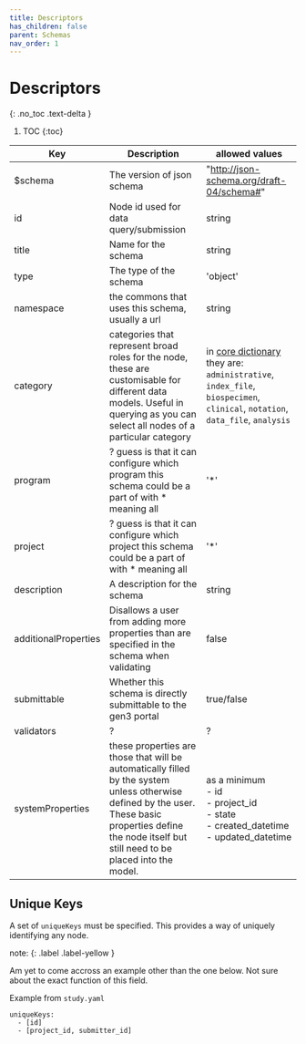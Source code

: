 ```yaml
---
title: Descriptors
has_children: false
parent: Schemas
nav_order: 1
---
```


# Descriptors
{: .no_toc .text-delta }

1. TOC
{:toc}

| Key                  | Description                                                                                      | allowed values                                                                                       |
|----------------------|--------------------------------------------------------------------------------------------------|------------------------------------------------------------------------------------------------------|
| $schema              | The version of json schema                                                                       | "http://json-schema.org/draft-04/schema#"                                                            |
| id                   | Node id used for data query/submission                                                           | string                                                                                               |
| title                | Name for the schema                                                                              | string                                                                                               |
| type                 | The type of the schema                                                                           | 'object'                                                                                             |
| namespace            | the commons that uses this schema, usually a url                                                 | string                                                                                               |
| category             | categories that represent broad roles for the node, these are customisable for different data models. Useful in querying as you can select all nodes of a particular category | in [core dictionary](https://gen3.org/resources/operator/#3-creating-a-new-data-dictionary) they are: `administrative`, `index_file`, `biospecimen`, `clinical`, `notation`, `data_file`, `analysis` |
| program              | ? guess is that it can configure which program this schema could be a part of with * meaning all | '*'                                                                                                  |
| project              | ? guess is that it can configure which project this schema could be a part of with * meaning all | '*'                                                                                                  |
| description          | A description for the schema                                                                     | string                                                                                               |
| additionalProperties | Disallows a user from adding more properties than are specified in the schema when validating    | false                                                                                                |
| submittable          | Whether this schema is directly submittable to the gen3 portal | true/false                                                                                           |
| validators           | ?                                                                                                | ?                                                                                                    |
| systemProperties     | these properties are those that will be automatically filled by the system unless otherwise defined by the user. These basic properties define the node itself but still need to be placed into the model. | as a minimum <br> - id <br> - project_id <br> - state <br> - created_datetime <br> - updated_datetime|

## Unique Keys

A set of `uniqueKeys` must be specified. This provides a way of uniquely identifying any node. 

note:
{: .label .label-yellow }

Am yet to come accross an example other than the one below. Not sure about the exact function of this field.

Example from `study.yaml`

```
uniqueKeys:
  - [id]
  - [project_id, submitter_id]
```